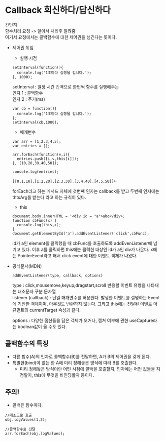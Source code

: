 # Callback 회신하다/답신하다

간단히  
함수처리 요청 -> 알아서 처리후 알려줌  
여기서 요청에서는 콜백함수에 대한 제어권을 넘긴다는 뜻이다.

* 제어권 위임
  - 실행 시점
  ```
  setInterval(function(){
    console.log('1초마다 실행될 겁니다.');
  }, 1000);
  ```
  setInterval : 일정 시간 간격으로 한번씩 함수를 실행해주는   
  인자 1 : 콜백함수  
  인자 2 : 주기(ms) 

  ```
  var cb = function(){
    console.log('1초마다 실행될 겁니다.');
  };
  setInterval(cb,1000);
  ```

  - 매개변수
  ```
  var arr = [1,2,3,4,5];
  var entries = [];

  arr.forEach(function(v,i){
    entries.push([i,v,this[i]]);
  }, [10,20,30,40,50]);

  console.log(entries);

  [[0,1,10],[1,2,20],[2,3,30],[3,4,40],[4,5,50]]ㄴ
  ```
  forEach라고 하는 메서드 자체에 첫번쨰 인자는 callback를 받고 두번째 인자에는 thtsArg를 받는다 라고 하는 규칙이 있다.
  - this
  ```
  document.body.innerHTML = '<div id = "a">abc</div>;
  function cbFunc(x) {
    console.log(this,x);
  }
  document.getElementById('a').addEventListener('click',cbFunc);
  ```
  id가 a인 element를 클릭했을 때 cbFunc를 호출하도록 addEvenListener에 넘기고 있다.
  이후 a를 클릭하면 this에는 클릭한 대상인 id가 a인 div가 나온다.
  x에는 PointerEvent라고 해서 click event에 대한 이벤트 객체가 나왔다.

* 공식문서(MDN)
  ```
  addEventListener(type, callback, options)
  ```
  type : click,mousemove,keyup,dragstart,scroll 반응할 이벤트 유형을 나타내는 대소문자 구분 문자열  
  listener (callback) : 단일 매개변수를 허용한다. 발생한 이벤트를 설명하는 Event에 기반한 객체이며, 아무것도 반환하지 않는다. 그리고 this에는 전달된 이벤트 아규먼트의 currentTarget 속성과 같다.

  options : 다양한 옵션들을 담은 객체가 오거나, 캡쳐 여부에 관한 useCapture라는 boolean값이 올 수도 있다.

## 콜백함수의 특징
* 다른 함수(A)의 인자로 콜백함수(B)를 전달하면, A가 B의 제어권을 갖게 된다.
* 특별한(bind)이 없는 한 A에 미리 정해놓은 방식에 따라 B를 호출한다.
  * 미리 정해놓은 방식이란 어떤 시점에 콜백을 호출할지, 인자에는 어떤 값들을 지정할지, this에 무엇을 바인딩할지 등이다.

## 주의!
* 콜백은 함수이다.
```
//메소드로 호출
obj.logValues(1,2);

//콜백함수로 전달
arr.forEach(obj.logValues);
```